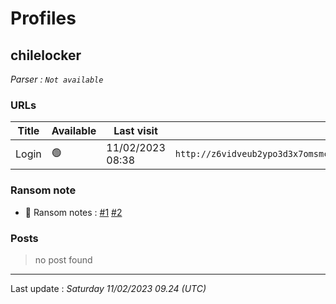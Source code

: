# Profiles

## **chilelocker**


_Parser : `Not available`_

### URLs
| Title | Available | Last visit | fqdn | Screenshot 
|---|---|---|---|---|
| Login | 🟢 | 11/02/2023 08:38 | `http://z6vidveub2ypo3d3x7omsmcxqwxkkmvn5y3paoufyd2tt4bfbkg33kid.onion` | <a href="https://www.ransomware.live/screenshots/z6vidveub2ypo3d3x7omsmcxqwxkkmvn5y3paoufyd2tt4bfbkg33kid-onion.png" target=_blank>📸</a> | 


### Ransom note
* 📝 Ransom notes :  <a href="/ransomware_notes/chilelocker/readme_for_unlock.txt" target=_blank>#1</a>  <a href="/ransomware_notes/chilelocker/readme_for_unlock_2.txt" target=_blank>#2</a> 

### Posts

> no post found


 --- 


Last update : _Saturday 11/02/2023 09.24 (UTC)_

